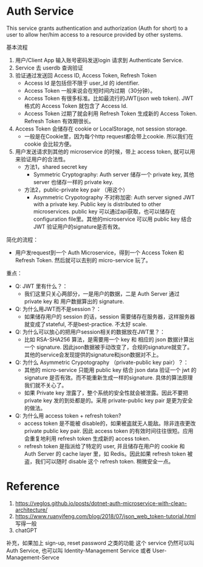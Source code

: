 # Auth Service
This service grants authentication and authorization (Auth for short) to a user to allow her/him access to a resource provided by other systems.


基本流程

1. 用户/Client App 输入账号密码发送login 请求到 Authenticate Service.
2. Service 去 userdb 查询验证
3. 验证通过发送回 Access ID, Access Token, Refresh Token
    - Access Id 是包括但不限于 user_Id 的 identifier. 
    - Access Token 一般来说会在短时间内过期（30分钟）。
    - Access Token 有很多标准。比如最流行的JWT(json web token). JWT格式的 Access Token 就包含了 Access Id.
    - Access Token 过期了就会利用 Refresh Token 生成新的 Access Token. Refresh Token 有效期很长。
4. Access Token 会储存在 cookie or LocalStorage, not session storage. 
    - 一般是在Cookie里，因为每个http request都会带上cookie. 所以我们在 cookie 会比较方便。
5. 用户发送请求到其他的 microservice 的时候，带上 access token, 就可以用来验证用户的合法性。
    - 方法1，shared secret key
        - Symmetric Cryptography: Auth server 储存一个 private key, 其他server 也储存一样的 private key.
    - 方法2，public-private key pair （用这个）
        - Asymmetric Crypotography 不对称加密: Auth server signed JWT with a private key. Public key is distributed to other microservices. public key 可以通过api获取，也可以储存在configuration file里。其他的microservice 可以用 public key 结合 JWT 验证用户的signature是否有效。

简化的流程：
- 用户发request到一个 Auth Microservice，得到一个 Access Token 和 Refresh Token. 然后就可以去别的 micro-service 玩了。

重点：
- Q: JWT 里有什么？：
    - 我们这里只关心两部分，一是用户的数据，二是 Auth Server 通过 private key 和 用户数据算出的 signature. 
- Q: 为什么用JWT而不是session？：
    - 如果储存用户的 session 的话，session 需要储存在服务器，这样服务器就变成了stateful, 不是best-practice. 不太好 scale.
- Q: 为什么可以放心的把用户session相关的数据放在JWT里？：
    - 比如 RSA-SHA256 算法，是需要用一个 key 和 相应的 json 数据计算出一个 signature. 因此json数据被手动改变了，合规的signature就变了。其他的service会发现提供的signature和json数据对不上。
- Q: 为什么 Asymmetric Crypotography （private-public key pair）？：
    - 其他的 micro-service 只能用 public key 结合 json data 验证一个 jwt 的signature 是否有效。而不能重新生成一样的signature. 具体的算法原理我们就不关心了。
    - 如果 Private key 泄露了，整个系统的安全性就会被泄露。因此不要把 private key 发的到处都是的。采用 private-public key pair 是更为安全的做法。
- Q: 为什么用 access token + refresh token?
    - access token 是不能被 disable的，如果被盗就无人能敌。除非连夜更改 private public key pair.
    因此 access token 的有效时间往往很短。应用会重复地利用 refresh token 生成新的 access token.
    - refresh token 是指派给了特定的 user, 并且储存在用户的 cookie 和 Auth Server 的 cache layer 里，如 Redis。因此如果 refresh token 被盗，我们可以随时 disable 这个 refresh token. 稍微安全一点。



# Reference

1. https://veglos.github.io/posts/dotnet-auth-microservice-with-clean-architecture/
2. https://www.ruanyifeng.com/blog/2018/07/json_web_token-tutorial.html  写得一般
3. chatGPT


补充，如果加上 sign-up, reset password 之类的功能
这个 service 仍然可以叫 Auth Service, 也可以叫 Identity-Management Service 或者 User-Management-Servce
